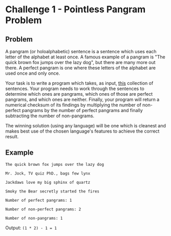 # Challenge 1 - Pointless Pangram Problem

## Problem
A pangram (or holoalphabetic) sentence is a sentence which uses each letter of the alphabet at least once. A famous example of a pangram is "The quick brown fox jumps over the lazy dog", but there are many more out there. A perfect pangram is one where these letters of the alphabet are used once and only once.

Your task is to write a program which takes, as input, [this](data.txt) collection of sentences. Your program needs to work through the sentences to determine which ones are pangrams, which ones of those are perfect pangrams, and which ones are neither. Finally, your program will return a numerical checksum of its findings by multiplying the number of non-perfect pangrams by the number of perfect pangrams and finally subtracting the number of non-pangrams.

The winning solution (using any language) will be one which is cleanest and makes best use of the chosen language's features to achieve the correct result.

## Example
`The quick brown fox jumps over the lazy dog`

`Mr. Jock, TV quiz PhD., bags few lynx`

`Jackdaws love my big sphinx of quartz`

`Smoky the Bear secretly started the fires`

`Number of perfect pangrams: 1`

`Number of non-perfect pangrams: 2`

`Number of non-pangrams: 1`

Output: `(1 * 2) - 1 = 1`
